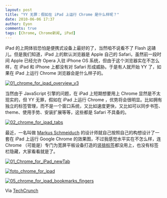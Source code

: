 ```yaml
---
layout: post
title: "YY 无罪：假如在 iPad 上运行 Chrome 是什么样呢？"
date: 2010-06-06 17:37
author: Eyon
comments: true
tags: [Chrome, Chrome新闻, iPad]
---
```

iPad 的上网体验恐怕是便携式设备上最好的了，当然咱不说看不了 Flash 这碴儿。但是我们知道，iPad 上的默认浏览器是 Apple 自己的 Safari，虽然前一段时间 Apple 已经允许 Opera 入驻 iPhone OS 系统，但由于这个浏览器实在不怎么样，在 iPad 和 iPhone 上都没有对 Safari 形成威胁。于是有人就开始 YY 了，如果在 iPad 上运行 Chrome 浏览器会是什么样子的。

<a href="http://img.chromi.org/2010/06/01_chrome_for_ipad_overview_v3.jpg">![](http://img.chromi.org/2010/06/01_chrome_for_ipad_overview_v3-550x384.jpg "01_chrome_for_ipad_overview_v3")</a>

当然由于 JavaScript 引擎的问题，在 iPad 上短期想要用上 Chrome 显然是不太现实的，但 YY 无罪，假如在 iPad 上运行 Chrome ，优势将会很明显。比如拥有独立的标签管理，而不是一个窗口系统，又比如速度更快，又比如可以同步书签、theme、使用手势、安装扩展等等，这些都是 Safari 不具备的。

<a href="http://img.chromi.org/2010/06/02_chrome_for_ipad_tabs.jpg">![](http://img.chromi.org/2010/06/02_chrome_for_ipad_tabs-550x141.jpg "02_chrome_for_ipad_tabs")</a>

最近，一名叫做 [Markus Schmeiduch](http://www.smeidu.com/about/) 的设计师就自己按照自己的构想设计了一套在 iPad 上运行 Google Chrome 的效果图，不过我感觉水平实在不怎么样，连 Chrome （可能是）专门为宽屏平板设备打造的[竖排标签](http://www.chromi.org/archives/3390)都没用上，也没有标签栏隐藏，大家看看就是了。<!--more-->

<a href="http://img.chromi.org/2010/06/01_Chrome_for_iPad_newTab.png">![](http://img.chromi.org/2010/06/01_Chrome_for_iPad_newTab-550x373.png "01_Chrome_for_iPad_newTab")</a>

<a href="http://img.chromi.org/2010/06/foto_chrome_for_ipad.jpg">![](http://img.chromi.org/2010/06/foto_chrome_for_ipad-550x373.jpg "foto_chrome_for_ipad")</a>

<a href="http://img.chromi.org/2010/06/05_chrome_for_ipad_bookmarks_fingers.jpg">![](http://img.chromi.org/2010/06/05_chrome_for_ipad_bookmarks_fingers-490x550.jpg "05_chrome_for_ipad_bookmarks_fingers")</a>

Via [TechCrunch](http://techcrunch.com/2010/06/04/google-chrome-ipad/)




